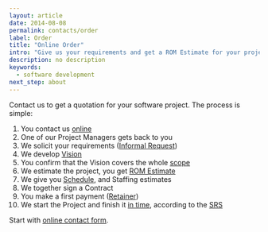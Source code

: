 ```yaml
---
layout: article
date: 2014-08-08
permalink: contacts/order
label: Order
title: "Online Order"
intro: "Give us your requirements and get a ROM Estimate for your project, today"
description: no description
keywords:
  - software development
next_step: about
---
```


Contact us to get a quotation for your software project. The process is simple:

 1. You contact us [online](/contacts)
 2. One of our Project Managers gets back to you
 3. We solicit your requirements ([Informal Request](/process/scope/specification))
 4. We develop [Vision](/process/scope/vision)
 5. You confirm that the Vision covers the whole [scope](/process/scope)
 6. We estimate the project, you get [ROM Estimate](/process/cost/rom)
 7. We give you [Schedule](/process/time/schedule), and Staffing estimates
 8. We together sign a Contract
 9. You make a first payment ([Retainer](/process/cost/model))
 10. We start the Project and finish it [in time](/process/time), according to the [SRS](/process/scope/srs)

Start with [online contact form](/contacts).
